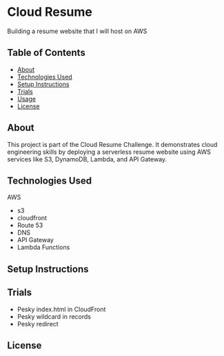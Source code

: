 # Cloud Resume
Building a resume website that I will host on AWS

## Table of Contents
- [About](#about)
- [Technologies Used](#technologies-used)
- [Setup Instructions](#setup-instructions)
- [Trials](#trials)
- [Usage](#usage)
- [License](#license)

## About
This project is part of the Cloud Resume Challenge. It demonstrates cloud engineering skills by deploying a serverless resume website using AWS services like S3, DynamoDB, Lambda, and API Gateway.

## Technologies Used
AWS
- s3
- cloudfront
- Route 53
- DNS
- API Gateway
- Lambda Functions

## Setup Instructions

## Trials
- Pesky index.html in CloudFront
- Pesky wildcard in records
- Pesky redirect

## License 
